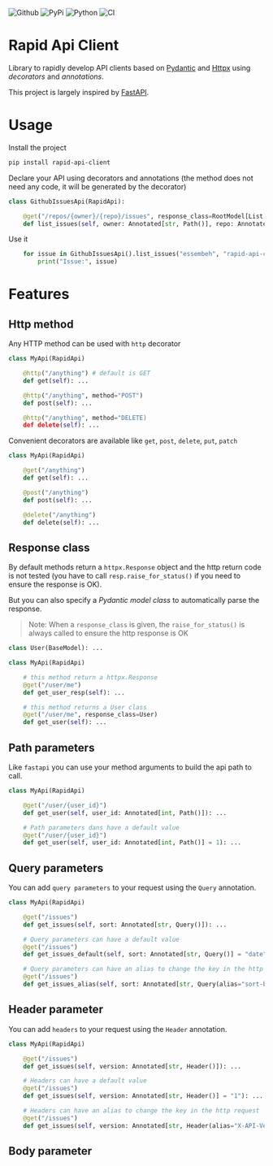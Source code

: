 ![Github](https://img.shields.io/github/tag/essembeh/rapid-api-client.svg)
![PyPi](https://img.shields.io/pypi/v/rapid-api-client.svg)
![Python](https://img.shields.io/pypi/pyversions/rapid-api-client.svg)
![CI](https://github.com/essembeh/python-helloworld/actions/workflows/poetry.yml/badge.svg)


# Rapid Api Client

Library to rapidly develop API clients based on [Pydantic](https://docs.pydantic.dev/) and [Httpx](https://www.python-httpx.org/) using *decorators* and *annotations*.

This project is largely inspired by [FastAPI](https://fastapi.tiangolo.com/).


# Usage 

Install the project

```sh
pip install rapid-api-client
```

Declare your API using decorators and annotations (the method does not need any code, it will be generated by the decorator)

```python
class GithubIssuesApi(RapidApi):

    @get("/repos/{owner}/{repo}/issues", response_class=RootModel[List[Issue]])
    def list_issues(self, owner: Annotated[str, Path()], repo: Annotated[str, Path()]): ...

```

Use it 

```python
    for issue in GithubIssuesApi().list_issues("essembeh", "rapid-api-client").root:
        print("Issue:", issue)
```

# Features

## Http method

Any HTTP method can be used with `http` decorator

```python
class MyApi(RapidApi)

    @http("/anything") # default is GET
    def get(self): ...

    @http("/anything", method="POST")
    def post(self): ...

    @http("/anything", method="DELETE)
    def delete(self): ...
```

Convenient decorators are available like `get`, `post`, `delete`, `put`, `patch`

```python
class MyApi(RapidApi)

    @get("/anything")
    def get(self): ...

    @post("/anything")
    def post(self): ...

    @delete("/anything")
    def delete(self): ...
```


## Response class

By default methods return a `httpx.Response` object and the http return code is not tested (you have to call `resp.raise_for_status()` if you need to ensure the response is OK).

But you can also specify a *Pydantic model class* to automatically parse the response.

> Note: When a `response_class` is given, the `raise_for_status()` is always called to ensure the http response is OK

```python
class User(BaseModel): ...

class MyApi(RapidApi)

    # this method return a httpx.Response
    @get("/user/me")
    def get_user_resp(self): ...

    # this method returns a User class
    @get("/user/me", response_class=User)
    def get_user(self): ...
```


## Path parameters

Like `fastapi` you can use your method arguments to build the api path to call.

```python
class MyApi(RapidApi)

    @get("/user/{user_id}")
    def get_user(self, user_id: Annotated[int, Path()]): ...

    # Path parameters dans have a default value
    @get("/user/{user_id}")
    def get_user(self, user_id: Annotated[int, Path()] = 1): ...

```

## Query parameters

You can add `query parameters` to your request using the `Query` annotation.

```python
class MyApi(RapidApi)

    @get("/issues")
    def get_issues(self, sort: Annotated[str, Query()]): ...

    # Query parameters can have a default value
    @get("/issues")
    def get_issues_default(self, sort: Annotated[str, Query()] = "date"): ...

    # Query parameters can have an alias to change the key in the http request
    @get("/issues")
    def get_issues_alias(self, sort: Annotated[str, Query(alias="sort-by")] = "date"): ...
```


## Header parameter

You can add `headers` to your request using the `Header` annotation.

```python
class MyApi(RapidApi)

    @get("/issues")
    def get_issues(self, version: Annotated[str, Header()]): ...

    # Headers can have a default value
    @get("/issues")
    def get_issues(self, version: Annotated[str, Header()] = "1"): ...

    # Headers can have an alias to change the key in the http request
    @get("/issues")
    def get_issues(self, version: Annotated[str, Header(alias="X-API-Version")] = "1"): ...
```

## Body parameter

